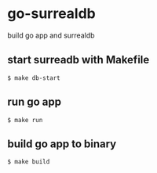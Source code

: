 # go-surrealdb
build go app and surrealdb 

## start surreadb with Makefile
`$ make db-start`

## run go app
`$ make run`

## build go app to binary
`$ make build`
